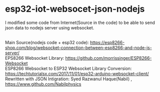 # esp32-iot-websocet-json-nodejs
 I modified some code from Internet(Source in the code) to be able to send json data to nodejs server using websocket.
 
 </br> Main Source(nodejs code + esp32 code): https://esp8266-shop.com/blog/websocket-connection-between-esp8266-and-node-js-server/
 </br>  EPS8266 Websocket Library: https://github.com/morrissinger/ESP8266-Websocket
 </br>  ESP8266 Websocket to ESP32 Websocket Library Conversion: https://techtutorialsx.com/2017/11/01/esp32-arduino-websocket-client/
 </br> Rewritten with JSON Intigration: Syed Razwanul Haque(Nabil) , https://www.github.com/Nabilphysics

